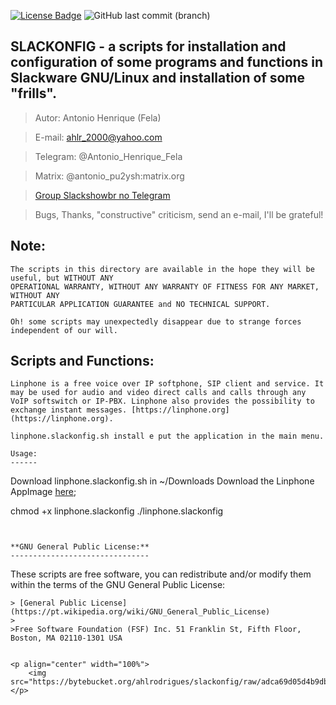 
[![License Badge](https://img.shields.io/github/license/leantime/leantime?style=flat-square)](https://www.gnu.org/licenses/agpl-3.0.en.html)
![GitHub last commit (branch)](https://img.shields.io/github/last-commit/ahlrodrigues/slackonfig/master)


**SLACKONFIG** - a scripts for installation and configuration of some programs and functions in Slackware GNU/Linux and installation of some "frills".
--------------



>Autor: Antonio Henrique (Fela)

>E-mail: ahlr_2000@yahoo.com

>Telegram: @Antonio_Henrique_Fela

>Matrix: @antonio_pu2ysh:matrix.org

>[Group Slackshowbr no Telegram](https://t.me/slackshowbr)



>Bugs, Thanks, "constructive" criticism, send an e-mail, I'll be grateful!



**Note:**
---------
```
The scripts in this directory are available in the hope they will be useful, but WITHOUT ANY
OPERATIONAL WARRANTY, WITHOUT ANY WARRANTY OF FITNESS FOR ANY MARKET, WITHOUT ANY
PARTICULAR APPLICATION GUARANTEE and NO TECHNICAL SUPPORT.

Oh! some scripts may unexpectedly disappear due to strange forces
independent of our will.
```


**Scripts and Functions:**
--------------------------


```
Linphone is a free voice over IP softphone, SIP client and service. It may be used for audio and video direct calls and calls through any VoIP softswitch or IP-PBX. Linphone also provides the possibility to exchange instant messages. [https://linphone.org](https://linphone.org).

linphone.slackonfig.sh install e put the application in the main menu.

Usage:
------
```
Download linphone.slackonfig.sh in ~/Downloads
Download the Linphone AppImage [here](https://linphone.org/releases/linux/latest_app);

chmod +x linphone.slackonfig
./linphone.slackonfig

```


**GNU General Public License:**
-------------------------------
```
These scripts are free software, you can redistribute and/or modify them within the
terms of the GNU General Public License:
```
> [General Public License](https://pt.wikipedia.org/wiki/GNU_General_Public_License)
>
>Free Software Foundation (FSF) Inc. 51 Franklin St, Fifth Floor, Boston, MA 02110-1301 USA


<p align="center" width="100%">
    <img src="https://bytebucket.org/ahlrodrigues/slackonfig/raw/adca69d05d4b9db0ee9cfa65f54cad4e87dabad7/imgs/poweredbyslack.gif">
</p>
